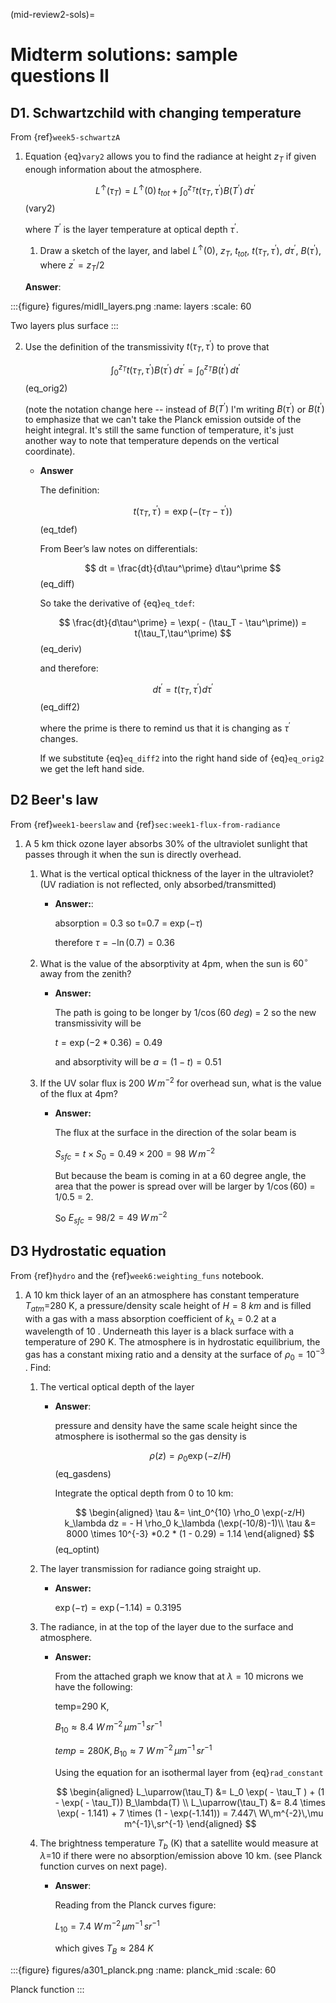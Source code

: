 (mid-review2-sols)=
# Midterm solutions: sample questions II

## D1. Schwartzchild with changing temperature

From {ref}`week5-schwartzA`

1. Equation {eq}`vary2` allows you to find the radiance at
   height $z_T$ if given enough information about the atmosphere.

   $$
   L^\uparrow (\tau_T) = L^\uparrow (0) \, t_{tot} + \int_0^{z_T} t(\tau_T, \tau^\prime) B(T^\prime)\, d\tau^\prime
   $$ (vary2)

   where $T^\prime$ is the layer temperature at optical depth $\tau^\prime$.

   1. Draw a sketch of the layer, and label $L^\uparrow (0)$,
      $z_T$, $t_{tot}$, $t(\tau_T,\tau^\prime)$,
      $d\tau^\prime$, $B(\tau^\prime)$, where
      $z^\prime= z_T/2$

    **Answer**:

:::{figure} figures/midII_layers.png
:name: layers
:scale: 60

Two layers plus surface
:::


   2. Use the definition of the transmissivity
      $t(\tau_T, \tau^\prime)$ to prove that

      $$
      \int_0^{z_T} t(\tau_T,\tau^\prime) B(\tau^\prime)\, d\tau^\prime = \int_0^{z_T} B(t^\prime)\, dt^\prime
      $$ (eq_orig2)

      (note the notation change here -- instead of $B(T^\prime)$ I'm writing $B(\tau^\prime)$ or $B(t^\prime)$ to emphasize
      that we can't take the Planck emission outside of the height integral. It's still the same function of temperature,
      it's just another way to note that temperature depends on the vertical coordinate).

      - **Answer**

        The definition:

        $$
        t(\tau_T,\tau^\prime) = \exp( - (\tau_T - \tau^\prime))
        $$ (eq_tdef)

        From Beer’s law notes on differentials:

        $$
        dt = \frac{dt}{d\tau^\prime} d\tau^\prime
        $$ (eq_diff)

        So take the derivative of {eq}`eq_tdef`:

        $$
        \frac{dt}{d\tau^\prime} = \exp( - (\tau_T - \tau^\prime)) = t(\tau_T,\tau^\prime)
        $$ (eq_deriv)

        and therefore:

        $$
        dt^\prime = t(\tau_T,\tau^\prime) d\tau^\prime
        $$ (eq_diff2)

        where the prime is there to remind us that it is changing as $\tau^\prime$
        changes.

        If we substitute {eq}`eq_diff2` into the right hand side
        of {eq}`eq_orig2` we get the left hand side.

## D2 Beer's law

From {ref}`week1-beerslaw` and {ref}`sec:week1-flux-from-radiance`

1. A 5 km thick ozone layer absorbs 30% of the ultraviolet sunlight that
   passes through it when the sun is directly overhead.

   1. What is the vertical optical thickness of the layer in the
      ultraviolet? (UV radiation is not reflected, only
      absorbed/transmitted)

      - **Answer:**:

        absorption = 0.3 so t=0.7 = $\exp(-\tau)$

        therefore $\tau = -\ln(0.7) = 0.36$

   2. What is the value of the absorptivity at 4pm, when the sun is
      $60^\circ$ away from the zenith?

      - **Answer:**

        The path is going to be longer by $1/\cos(60\ deg)$ = 2 so the new
        transmissivity will be

        $t = \exp( - 2 * 0.36) = 0.49$

        and absorptivity will be $a = (1 - t) = 0.51$

   3. If the UV solar flux is 200 $W\,m^{-2}$ for overhead sun, what is the value of
      the flux at 4pm?

      - **Answer:**

        The flux at the surface in the direction of the solar beam is

        $S_{sfc} = t \times S_0 = 0.49 \times 200 = 98\ W\,m^{-2}$

        But because the beam is coming in at a 60 degree angle, the area
        that the power is spread over will be larger by $1/\cos(60)$ =
        1/0.5 = 2.

        So $E_{sfc} = 98/2 = 49\ W\,m^{-2}$

## D3 Hydrostatic equation

 From {ref}`hydro` and the {ref}`week6:weighting_funs` notebook.

 1. A 10 km thick layer of an an atmosphere has constant temperature
    $T_{atm}$=280 K, a pressure/density scale height of
    $H=8\ km$ and is filled with a gas with a mass absorption
    coefficient of $k_\lambda$ = 0.2 at a wavelength of 10 .
    Underneath this layer is a black surface with a temperature of 290 K.
    The atmosphere is in hydrostatic equilibrium, the gas has a constant
    mixing ratio and a density at the surface of $\rho_0 = 10^{-3}$
    . Find:

    1. The vertical optical depth of the layer

       - **Answer**:

         pressure and density have the same scale height since the
         atmosphere is isothermal so the gas density is

         $$
         \rho(z) = \rho_0 \exp( -z/H)
         $$ (eq_gasdens)

         Integrate the optical depth from 0 to 10 km:

         $$
         \begin{aligned}
         \tau &= \int_0^{10} \rho_0 \exp(-z/H) k_\lambda dz = - H \rho_0 k_\lambda (\exp(-10/8)-1)\\
         \tau &= 8000 \times 10^{-3} *0.2 * (1 - 0.29) = 1.14
         \end{aligned}
         $$ (eq_optint)

    2. The layer transmission for radiance going straight up.

       - **Answer:**

         $\exp(-\tau) = \exp(-1.14) = 0.3195$

    3. The radiance, in at the top of the layer due to the surface and
       atmosphere.

       - **Answer:**

         From the attached graph we know that at $\lambda=10$ microns we have the
         following:

         temp=290 K,

         $B_{10} \approx 8.4\ W\,m^{-2}\,\mu m^{-1}\,sr^{-1}$

         $temp=280 K, B_{10} \approx 7\ W\,m^{-2}\,\mu m^{-1}\,sr^{-1}$

         Using the equation for an isothermal layer from {eq}`rad_constant`

         $$
         \begin{aligned}
           L_\uparrow(\tau_T) &= L_0 \exp( - \tau_T ) + (1 - \exp( - \tau_T)) B_\lambda(T) \\
           L_\uparrow(\tau_T) &= 8.4 \times \exp( - 1.141) + 7 \times (1 - \exp(-1.141)) = 7.447\ W\,m^{-2}\,\mu m^{-1}\,sr^{-1}
          \end{aligned}
         $$

    4. The brightness temperature $T_b$ (K) that a satellite would
       measure at $\lambda$=10 if there were no
       absorption/emission above 10 km. (see Planck function curves on
       next page).

       - **Answer**:

         Reading from the Planck curves figure:

         $L_{10} = 7.4\ W\,m^{-2}\,\mu m^{-1}\,sr^{-1}$

         which gives $T_{B} \approx 284\ K$

:::{figure} figures/a301_planck.png
:name: planck_mid
:scale: 60

Planck function
:::

